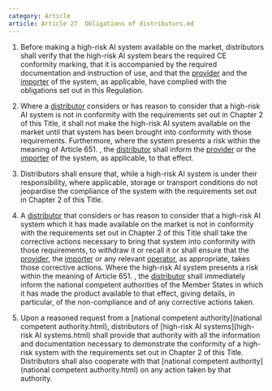 ```yaml
---
category: Article
article: Article 27  Obligations of distributors.md
---
```


1. Before making a high-risk AI system available on the market, distributors shall verify that the high-risk AI system bears the required CE conformity marking, that it is accompanied by the required documentation and instruction of use, and that the [provider](provider.html) and the [importer](importer.html) of the system, as applicable, have complied with the obligations set out in this Regulation.

2. Where a [distributor](distributor.html) considers or has reason to consider that a high-risk AI system is not in conformity with the requirements set out in Chapter 2 of this Title, it shall not make the high-risk AI system available on the market until that system has been brought into conformity with those requirements. Furthermore, where the system presents a risk within the meaning of Article 651. , the [distributor](distributor.html) shall inform the [provider](provider.html) or the [importer](importer.html) of the system, as applicable, to that effect.

3. Distributors shall ensure that, while a high-risk AI system is under their responsibility, where applicable, storage or transport conditions do not jeopardise the compliance of the system with the requirements set out in Chapter 2 of this Title.

4. A [distributor](distributor.html) that considers or has reason to consider that a high-risk AI system which it has made available on the market is not in conformity with the requirements set out in Chapter 2 of this Title shall take the corrective actions necessary to bring that system into conformity with those requirements, to withdraw it or recall it or shall ensure that the [provider](provider.html), the [importer](importer.html) or any relevant [operator](operator.html), as appropriate, takes those corrective actions. Where the high-risk AI system presents a risk within the meaning of Article 651. , the [distributor](distributor.html) shall immediately inform the national competent authorities of the Member States in which it has made the product available to that effect, giving details, in particular, of the non-compliance and of any corrective actions taken.

5. Upon a reasoned request from a [national competent authority](national competent authority.html), distributors of [high-risk AI systems](high-risk AI systems.html) shall provide that authority with all the information and documentation necessary to demonstrate the conformity of a high-risk system with the requirements set out in Chapter 2 of this Title. Distributors shall also cooperate with that [national competent authority](national competent authority.html) on any action taken by that authority.